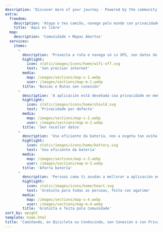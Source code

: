 ```yaml
---
description: 'Discover more of your journey - Powered by the community'
extra:
  freedom:
    description: 'Atopa o teu camiño, navega polo mundo con privacidade e priorizando a comunidade.'
    title: 'Aquí es libre'
  map:
    description: 'Comunidade + Mapas Abertos'
  services:
    items:
      - 
        description: 'Proxecta a ruta e navega só co GPS, sen datos do móbil. Busca puntos de paso nas longas camiñadas ou rutas en bicicleta.'
        highlight:
          icon: static/images/icons/home/wifi-off.svg
          text: 'Sen precisar internet'
        media:
          map: /images/sections/map-s-1.webp
          user: /images/sections/map-m-1.webp
        title: 'Buscas e Rutas sen conexión'
      - 
        description: 'A aplicación está deseñada coa privacidade en mente - non identifica a persoas, non te rastrexa e non recolle ningunha información. CoMaps está auditada por <span class="text-icon"><svg viewBox="0 0 19 19"><use href="#icon-exodus"></use></svg> [Exodus](https://reports.exodus-privacy.eu.org/reports/app.comaps.google/latest/).'
        highlight:
          icon: static/images/icons/home/shield.svg
          text: 'Privacidade por defecto'
        media:
          map: /images/sections/map-s-2.webp
          user: /images/sections/map-m-2.webp
        title: 'Sen recoller datos'
      - 
        description: 'Uso eficiente da batería, non a esgota tan axiña como outras aplicacións para navegar.'
        highlight:
          icon: static/images/icons/home/battery.svg
          text: 'Uso eficiente da batería'
        media:
          map: /images/sections/map-s-3.webp
          user: /images/sections/map-m-3.webp
        title: 'Aforra batería'
      - 
        description: 'Persoas coma ti axudan a mellorar a aplicación engadindo localizacións a <span class="text-icon"><svg viewBox="0 0 19 19"><use href="#icon-open-street-map"></use></svg> [OpenStreetMap](https://openstreetmap.org)</span>, facendo recensións das novas características, e aportando ao código en <span class="text-icon"><svg viewbox="0 0 4.233 4.233"> <use href="#icon-codeberg"></use></svg>[Codeberg](https://codeberg.org/comaps)</span> para crear mellores mapas. O proxecto é unha derivación de Organic Maps e Maps.Me, xestionado por unha comunidade do código aberto.'
        highlight:
          icon: static/images/icons/home/heart.svg
          text: 'Gratuíta para todas as persoas, feita con agarimo'
        media:
          map: /images/sections/map-s-4.webp
          user: /images/sections/map-m-4.webp
        title: 'Gratuíta e feita pola Comunidade'
sort_by: weight
template: home.html
title: 'Camiñando, en Bicicleta ou Conducindo, sen Conexión e con Privacidade'
---
```


